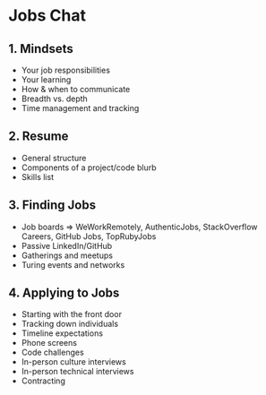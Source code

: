 # Jobs Chat

## 1. Mindsets

* Your job responsibilities
* Your learning
* How & when to communicate
* Breadth vs. depth
* Time management and tracking

## 2. Resume

* General structure
* Components of a project/code blurb
* Skills list

## 3. Finding Jobs

* Job boards => WeWorkRemotely, AuthenticJobs, StackOverflow Careers, GitHub Jobs,
TopRubyJobs
* Passive LinkedIn/GitHub
* Gatherings and meetups
* Turing events and networks

## 4. Applying to Jobs

* Starting with the front door
* Tracking down individuals
* Timeline expectations
* Phone screens
* Code challenges
* In-person culture interviews
* In-person technical interviews
* Contracting
